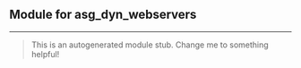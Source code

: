 ## Module for asg_dyn_webservers
---
>This is an autogenerated module stub.  Change me to something helpful!
